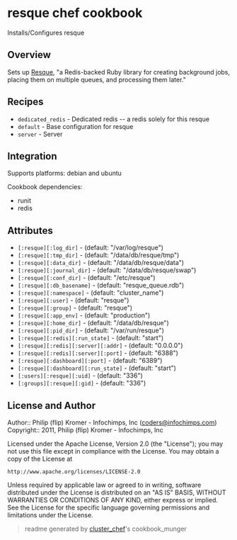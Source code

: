 # resque chef cookbook

Installs/Configures resque

## Overview

Sets up [Resque](https://github.com/defunkt/resque), "a Redis-backed Ruby library for creating background jobs, placing them on multiple queues, and processing them later."

## Recipes 

* `dedicated_redis`          - Dedicated redis -- a redis solely for this resque
* `default`                  - Base configuration for resque
* `server`                   - Server

## Integration

Supports platforms: debian and ubuntu

Cookbook dependencies:

* runit
* redis


## Attributes

* `[:resque][:log_dir]`               -  (default: "/var/log/resque")
* `[:resque][:tmp_dir]`               -  (default: "/data/db/resque/tmp")
* `[:resque][:data_dir]`              -  (default: "/data/db/resque/data")
* `[:resque][:journal_dir]`           -  (default: "/data/db/resque/swap")
* `[:resque][:conf_dir]`              -  (default: "/etc/resque")
* `[:resque][:db_basename]`           -  (default: "resque_queue.rdb")
* `[:resque][:namespace]`             -  (default: "cluster_name")
* `[:resque][:user]`                  -  (default: "resque")
* `[:resque][:group]`                 -  (default: "resque")
* `[:resque][:app_env]`               -  (default: "production")
* `[:resque][:home_dir]`              -  (default: "/data/db/resque")
* `[:resque][:pid_dir]`               -  (default: "/var/run/resque")
* `[:resque][:redis][:run_state]`     -  (default: "start")
* `[:resque][:redis][:server][:addr]` -  (default: "0.0.0.0")
* `[:resque][:redis][:server][:port]` -  (default: "6388")
* `[:resque][:dashboard][:port]`      -  (default: "6389")
* `[:resque][:dashboard][:run_state]` -  (default: "start")
* `[:users][:resque][:uid]`           -  (default: "336")
* `[:groups][:resque][:gid]`          -  (default: "336")

## License and Author

Author::                Philip (flip) Kromer - Infochimps, Inc (<coders@infochimps.com>)
Copyright::             2011, Philip (flip) Kromer - Infochimps, Inc

Licensed under the Apache License, Version 2.0 (the "License");
you may not use this file except in compliance with the License.
You may obtain a copy of the License at

    http://www.apache.org/licenses/LICENSE-2.0

Unless required by applicable law or agreed to in writing, software
distributed under the License is distributed on an "AS IS" BASIS,
WITHOUT WARRANTIES OR CONDITIONS OF ANY KIND, either express or implied.
See the License for the specific language governing permissions and
limitations under the License.

> readme generated by [cluster_chef](http://github.com/infochimps/cluster_chef)'s cookbook_munger
